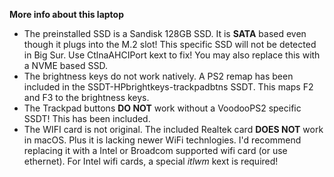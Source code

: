 **More info about this laptop**

- The preinstalled SSD is a Sandisk 128GB SSD. It is **SATA** based even though it plugs into the M.2 slot! This specific SSD will not be detected in Big Sur. Use CtlnaAHCIPort kext to fix! You may also replace this with a NVME based SSD.
- The brightness keys do not work natively. A PS2 remap has been included in the SSDT-HPbrightkeys-trackpadbtns SSDT. This maps F2 and F3 to the brightness keys.
- The Trackpad buttons **DO NOT** work without a VoodooPS2 specific SSDT! This has been included.
- The WIFI card is not original. The included Realtek card **DOES NOT** work in macOS. Plus it is lacking newer WiFi technlogies. I'd recommend replacing it with a Intel or Broadcom supported wifi card (or use ethernet). For Intel wifi cards, a special *itlwm* kext is required!
